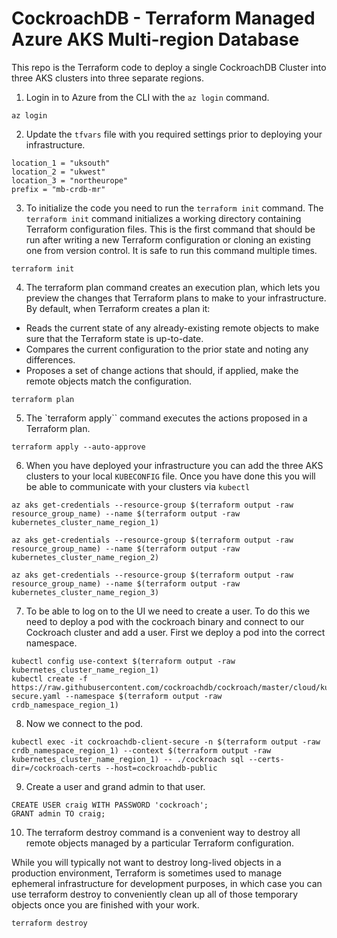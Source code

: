 # CockroachDB  - Terraform Managed Azure AKS Multi-region Database

This repo is the Terraform code to deploy a single CockroachDB Cluster into three AKS clusters into three separate regions.

1. Login in to Azure from the CLI with the `az login` command.

```
az login
```

2. Update the `tfvars` file with you required settings prior to deploying your infrastructure.

```
location_1 = "uksouth"
location_2 = "ukwest"
location_3 = "northeurope"
prefix = "mb-crdb-mr"
```

3. To initialize the code you need to run the `terraform init` command. The `terraform init` command initializes a working directory containing Terraform configuration files. This is the first command that should be run after writing a new Terraform configuration or cloning an existing one from version control. It is safe to run this command multiple times.

```
terraform init
```

4. The terraform plan command creates an execution plan, which lets you preview the changes that Terraform plans to make to your infrastructure. By default, when Terraform creates a plan it:

- Reads the current state of any already-existing remote objects to make sure that the Terraform state is up-to-date.
- Compares the current configuration to the prior state and noting any differences.
- Proposes a set of change actions that should, if applied, make the remote objects match the configuration.

```
terraform plan
```

5. The `terraform apply`` command executes the actions proposed in a Terraform plan.

```
terraform apply --auto-approve
```

6. When you have deployed your infrastructure you can add the three AKS clusters to your local `KUBECONFIG` file. Once you have done this you will be able to communicate with your clusters via `kubectl`

```
az aks get-credentials --resource-group $(terraform output -raw resource_group_name) --name $(terraform output -raw kubernetes_cluster_name_region_1)

az aks get-credentials --resource-group $(terraform output -raw resource_group_name) --name $(terraform output -raw kubernetes_cluster_name_region_2)

az aks get-credentials --resource-group $(terraform output -raw resource_group_name) --name $(terraform output -raw kubernetes_cluster_name_region_3)
```

7. To be able to log on to the UI we need to create a user. To do this we need to deploy a pod with the cockroach binary and connect to our Cockroach cluster and add a user. First we deploy a pod into the correct namespace.

```
kubectl config use-context $(terraform output -raw kubernetes_cluster_name_region_1)
kubectl create -f https://raw.githubusercontent.com/cockroachdb/cockroach/master/cloud/kubernetes/multiregion/client-secure.yaml --namespace $(terraform output -raw crdb_namespace_region_1)
```

8. Now we connect to the pod.

```
kubectl exec -it cockroachdb-client-secure -n $(terraform output -raw crdb_namespace_region_1) --context $(terraform output -raw kubernetes_cluster_name_region_1) -- ./cockroach sql --certs-dir=/cockroach-certs --host=cockroachdb-public
```

9. Create a user and grand admin to that user.

```
CREATE USER craig WITH PASSWORD 'cockroach';
GRANT admin TO craig;
```


10. The terraform destroy command is a convenient way to destroy all remote objects managed by a particular Terraform configuration.

While you will typically not want to destroy long-lived objects in a production environment, Terraform is sometimes used to manage ephemeral infrastructure for development purposes, in which case you can use terraform destroy to conveniently clean up all of those temporary objects once you are finished with your work.

```
terraform destroy
```